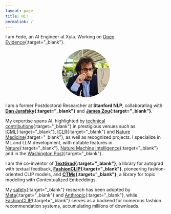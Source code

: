 ```yaml
---
layout: page
title: Hi!
permalink: /
---
```


I am Fede, an AI Engineer at Xyla. Working on [Open Evidence](https://www.openevidence.com/){:target="_blank"}. 

<div style="text-align: center;">
  <img src="assets/img/profile.jpeg" alt="profile" style="border-radius: 50%; width: 150px; height: 150px;">
</div>

I am a former Postdoctoral Researcher at **Stanford NLP**, collaborating with **[Dan Jurafsky](https://web.stanford.edu/~jurafsky/){:target="_blank"}** and **[James Zou](https://www.james-zou.com/){:target="_blank"}**.

My expertise spans AI, highlighted by [technical contributions](https://scholar.google.com/citations?user=1okGjb8AAAAJ&hl=it){:target="_blank"} in prestigious venues such as [ICML](https://openreview.net/forum?id=CmOmaxkt8p){:target="_blank"}, [ICLR](https://openreview.net/forum?id=gT5hALch9z){:target="_blank"} and [Nature Medicine](https://www.nature.com/articles/s41591-023-02504-3){:target="_blank"}, as well as recognized projects. I specialize in ML and LLM development, with notable features in [Nature](https://www.nature.com/articles/d41586-024-00674-9){:target="_blank"}, [Nature Machine Intelligence](https://www.nature.com/articles/s42256-023-00631-7){:target="_blank"} and in the [Washington Post](https://www.washingtonpost.com/technology/interactive/2023/ai-generated-images-bias-racism-sexism-stereotypes/){:target="_blank"}.

I am the co-inventor of **[TextGrad](https://github.com/zou-group/textgrad){:target="_blank"}**, a library for autograd with textual feedback, **[FashionCLIP](https://github.com/patrickjohncyh/fashion-clip){:target="_blank"}**, pioneering fashion-oriented CLIP models, and **[CTMs](https://github.com/MilaNLProc/contextualized-topic-models){:target="_blank"}**, a library for topic modeling with Contextualized Embeddings.

My [safety](https://aclanthology.org/2024.naacl-long.301/){:target="_blank"} research has been adopted by [Meta](https://huggingface.co/meta-llama/Meta-Llama-Guard-2-8B){:target="_blank"} and [Anthropic](https://www-cdn.anthropic.com/de8ba9b01c9ab7cbabf5c33b80b7bbc618857627/Model_Card_Claude_3.pdf){:target="_blank"}, while [FashionCLIP](https://huggingface.co/patrickjohncyh/fashion-clip){:target="_blank"} serves as a backend for numerous fashion recommendation systems, accumulating millions of downloads.

